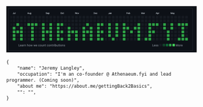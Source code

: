 <img src="./athenaeum.png" alt="athenaeum graphic">

    {
        "name": "Jeremy Langley",
        "occupation": "I'm an co-founder @ Athenaeum.fyi and lead programmer. (Coming soon)",
        "about me": "https://about.me/gettingBack2Basics",
        "": "",
    }